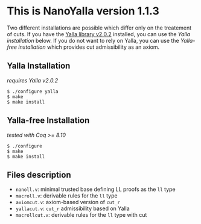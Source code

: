 # This is NanoYalla version 1.1.3

Two different installations are possible which differ only on the treatement of cuts.
If you have the [Yalla library v2.0.2](https://perso.ens-lyon.fr/olivier.laurent/yalla/) installed, you can use the *Yalla installation* below.
If you do not want to rely on Yalla, you can use the *Yalla-free installation* which provides cut admissibility as an axiom.

## Yalla Installation

*requires Yalla v2.0.2*

    $ ./configure yalla
    $ make
    $ make install

## Yalla-free Installation

*tested with Coq >= 8.10*

    $ ./configure
    $ make
    $ make install

## Files description

  * `nanoll.v`: minimal trusted base defining LL proofs as the `ll` type
  * `macroll.v`: derivable rules for the `ll` type
  * `axiomcut.v`: axiom-based version of `cut_r`
  * `yallacut.v`: `cut_r` admissibility based on Yalla
  * `macrollcut.v`: derivable rules for the `ll` type with cut
